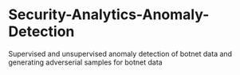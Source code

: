 # Security-Analytics-Anomaly-Detection
Supervised and unsupervised anomaly detection of botnet data and generating adverserial samples for botnet data
